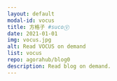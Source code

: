```yaml
---
layout: default
modal-id: vocus
title: 方格子 #sucoⓋ
date: 2021-01-01
img: vocus.jpg
alt: Read VOCUS on demand
list: vocus
repo: agorahub/blog0
description: Read blog on demand.
---
```

